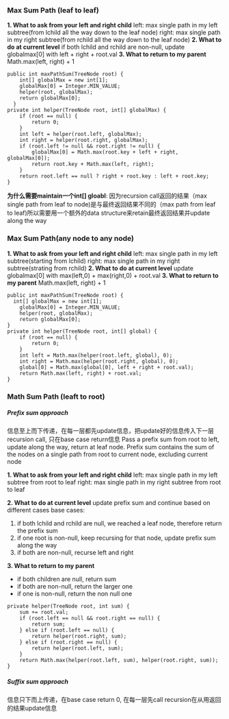 
### Max Sum Path (leaf to leaf)
**1. What to ask from your left and right child**
left: max single path in my left subtree(from lchild all the way down to the leaf node)
right: max single path in my right subtree(from rchild all the way down to the leaf node)
**2. What to do at current level**
if both lchild and rchild are non-null, update globalmax[0] with left + right + root.val
**3. What to return to my parent**
Math.max(left, right) + 1
```
public int maxPathSum(TreeNode root) {
    int[] globalMax = new int[1];
    globalMax[0] = Integer.MIN_VALUE;
    helper(root, globalMax);
    return globalMax[0];
  }
private int helper(TreeNode root, int[] globalMax) {
    if (root == null) {
        return 0;
    }
    int left = helper(root.left, globalMax);
    int right = helper(root.right, globalMax);
    if (root.left != null && root.right != null) {
        globalMax[0] = Math.max(root.key + left + right, globalMax[0]);
        return root.key + Math.max(left, right);
    }
    return root.left == null ? right + root.key : left + root.key;
}
 ```
 **为什么需要maintain一个int[] gloabl**: 因为recursion call返回的结果（max single path from leaf to node)是与最终返回结果不同的（max path from leaf to leaf)所以需要用一个额外的data structure来retain最终返回结果并update along the way
 
 ### Max Sum Path(any node to any node) 
 **1. What to ask from your left and right child**
left: max single path in my left subtree(starting from lchild)
right: max single path in my right subtree(strating from rchild)
**2. What to do at current level**
update globalmax[0] with max(left,0) + max(right,0) + root.val
**3. What to return to my parent**
Math.max(left, right) + 1
```
public int maxPathSum(TreeNode root) {
  int[] globalMax = new int[1];
    globalMax[0] = Integer.MIN_VALUE;
    helper(root, globalMax);
    return globalMax[0];
}
private int helper(TreeNode root, int[] global) {
    if (root == null) {
        return 0;
    }
    int left = Math.max(helper(root.left, global), 0);
    int right = Math.max(helper(root.right, global), 0);
    global[0] = Math.max(global[0], left + right + root.val);
    return Math.max(left, right) + root.val;
}
```
### Math Sum Path (leaft to root)
##### Prefix sum approach
信息至上而下传递，在每一层都先update信息，把update好的信息传入下一层recursion call, 只在base case return信息
Pass a prefix sum from root to left, update along the way, return at leaf node. Prefix sum contains the sum of the nodes on a single path from root to current node, excluding current node

 **1. What to ask from your left and right child**
left: max single path in my left subtree from root to leaf
right: max single path in my right subtree from root to leaf

**2. What to do at current level**
update prefix sum and continue based on different cases
base cases: 
1. if both lchild and rchild are null, we reached a leaf node, therefore return the prefix sum
2. if one root is non-null, keep recursing for that node, update prefix sum along the way
3. if both are non-null, recurse left and right

**3. What to return to my parent**
- if both children are null, return sum
- if both are non-null, return the larger one
- if one is non-null, return the non null one
 ```
 private helper(TreeNode root, int sum) {
     sum += root.val;
     if (root.left == null && root.right == null) {
         return sum;
     } else if (root.left == null) {
         return helper(root.right, sum);
     } else if (root.right == null) {
         return helper(root.left, sum);
     }
     return Math.max(helper(root.left, sum), helper(root.right, sum));
 }
 ```
 ##### Suffix sum approach
 信息只下而上传递，在base case return 0, 在每一层先call recursion在从用返回的结果update信息
 
 